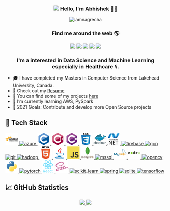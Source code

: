 
### <p align="center"> <img src="https://raw.githubusercontent.com/MartinHeinz/MartinHeinz/master/wave.gif" width="30px"> Hello, I'm Abhishek 👨‍💻  </p>

<p align="center"> <img src="https://komarev.com/ghpvc/?username=iamnagrecha&label=Profile%20views&color=0e75b6&style=flat" alt="iamnagrecha" /> </p>


<h3 align="center"> Find me around the web 🌎</h3>

<p align="center">
<a href="https://iamnagrecha.github.io/"><img src="https://img.shields.io/badge/PortfolioWebsite-iamnagrecha.github.io-3423A6?style=flat&logo=Google-Chrome&logoColor=white"/></a>
<a href="mailto:abhishek.nagrecha.an@gmail.com"><img src="https://img.shields.io/badge/-abhishek.nagrecha.an@gmail.com-D14836?style=flat&logo=Gmail&logoColor=white"/></a>  
<a href="https://www.linkedin.com/in/iamnagrecha/"><img src="https://img.shields.io/badge/-iamnagrecha-0077B5?style=flat&logo=Linkedin&logoColor=white"/></a>
<a href="https://medium.com/@iamnagrecha"><img src="https://img.shields.io/badge/-@iamnagrecha-BD081C?style=flat&logo=Medium&logoColor=white"/></a>  
<a href="https://twitter.com/iamnagrecha"><img src="https://img.shields.io/badge/-@iamnagrecha-E4405F?style=flat&logo=Twitter&logoColor=white"/></a>
<!-- <a href="https://www.facebook.com/iamnagrecha/"><img src="https://img.shields.io/badge/-Facebook-1877F2?style=flat&logo=Facebook&logoColor=white"/></a>
  -->
 <h3 align="center"><b>I'm a interested in Data Science and Machine Learning especially in Healthcare ⚕️. </b></h3>

<!-- - 🏠 🖥️ I'm currently Working as a Data Engineer at Narcity Media, Canada. -->
- 🎓 I have completed my Masters in Computer Science from Lakehead University, Canada.
- 📄 Check out my [Resume](https://github.com/iamnagrecha/iamnagrecha.github.io/blob/main/assets/Resume.pdf)
- 🔭 You can find some of my projects [here][work]
- 🌱 I’m currently learning AWS, PySpark
- 🥅 2021 Goals: Contribute and develop more Open Source projects


## 🔧 Tech Stack
  <!-- For more icons please follow  https://github.com/MikeCodesDotNET/ColoredBadges -->
  
<p align="left"> <a href="https://aws.amazon.com" target="_blank"> <img src="https://raw.githubusercontent.com/devicons/devicon/master/icons/amazonwebservices/amazonwebservices-original-wordmark.svg" alt="aws" width="40" height="40"/> </a> <a href="https://azure.microsoft.com/en-in/" target="_blank"> <img src="https://www.vectorlogo.zone/logos/microsoft_azure/microsoft_azure-icon.svg" alt="azure" width="40" height="40"/> </a> <a href="https://www.cprogramming.com/" target="_blank"> <img src="https://raw.githubusercontent.com/devicons/devicon/master/icons/c/c-original.svg" alt="c" width="40" height="40"/> </a> <a href="https://www.w3schools.com/cpp/" target="_blank"> <img src="https://raw.githubusercontent.com/devicons/devicon/master/icons/cplusplus/cplusplus-original.svg" alt="cplusplus" width="40" height="40"/> </a> <a href="https://www.w3schools.com/cs/" target="_blank"> <img src="https://raw.githubusercontent.com/devicons/devicon/master/icons/csharp/csharp-original.svg" alt="csharp" width="40" height="40"/> </a> <a href="https://www.w3schools.com/css/" target="_blank"> <img src="https://raw.githubusercontent.com/devicons/devicon/master/icons/css3/css3-original-wordmark.svg" alt="css3" width="40" height="40"/> </a> <a href="https://www.docker.com/" target="_blank"> <img src="https://raw.githubusercontent.com/devicons/devicon/master/icons/docker/docker-original-wordmark.svg" alt="docker" width="40" height="40"/> </a> <a href="https://dotnet.microsoft.com/" target="_blank"> <img src="https://raw.githubusercontent.com/devicons/devicon/master/icons/dot-net/dot-net-original-wordmark.svg" alt="dotnet" width="40" height="40"/> </a> <a href="https://firebase.google.com/" target="_blank"> <img src="https://www.vectorlogo.zone/logos/firebase/firebase-icon.svg" alt="firebase" width="40" height="40"/> </a> <a href="https://cloud.google.com" target="_blank"> <img src="https://www.vectorlogo.zone/logos/google_cloud/google_cloud-icon.svg" alt="gcp" width="40" height="40"/> </a> <a href="https://git-scm.com/" target="_blank"> <img src="https://www.vectorlogo.zone/logos/git-scm/git-scm-icon.svg" alt="git" width="40" height="40"/> </a> <a href="https://hadoop.apache.org/" target="_blank"> <img src="https://www.vectorlogo.zone/logos/apache_hadoop/apache_hadoop-icon.svg" alt="hadoop" width="40" height="40"/> </a> <a href="https://www.w3.org/html/" target="_blank"> <img src="https://raw.githubusercontent.com/devicons/devicon/master/icons/html5/html5-original-wordmark.svg" alt="html5" width="40" height="40"/> </a> <a href="https://www.java.com" target="_blank"> <img src="https://raw.githubusercontent.com/devicons/devicon/master/icons/java/java-original.svg" alt="java" width="40" height="40"/> </a> <a href="https://developer.mozilla.org/en-US/docs/Web/JavaScript" target="_blank"> <img src="https://raw.githubusercontent.com/devicons/devicon/master/icons/javascript/javascript-original.svg" alt="javascript" width="40" height="40"/> </a> <a href="https://www.mongodb.com/" target="_blank"> <img src="https://raw.githubusercontent.com/devicons/devicon/master/icons/mongodb/mongodb-original-wordmark.svg" alt="mongodb" width="40" height="40"/> </a> <a href="https://www.microsoft.com/en-us/sql-server" target="_blank"> <img src="https://cdn.worldvectorlogo.com/logos/microsoft-sql-server.svg" alt="mssql" width="40" height="40"/> </a> <a href="https://www.mysql.com/" target="_blank"> <img src="https://raw.githubusercontent.com/devicons/devicon/master/icons/mysql/mysql-original-wordmark.svg" alt="mysql" width="40" height="40"/> </a> <a href="https://nodejs.org" target="_blank"> <img src="https://raw.githubusercontent.com/devicons/devicon/master/icons/nodejs/nodejs-original-wordmark.svg" alt="nodejs" width="40" height="40"/> </a> <a href="https://opencv.org/" target="_blank"> <img src="https://www.vectorlogo.zone/logos/opencv/opencv-icon.svg" alt="opencv" width="40" height="40"/> </a> <a href="https://www.python.org" target="_blank"> <img src="https://raw.githubusercontent.com/devicons/devicon/master/icons/python/python-original.svg" alt="python" width="40" height="40"/> </a> <a href="https://pytorch.org/" target="_blank"> <img src="https://www.vectorlogo.zone/logos/pytorch/pytorch-icon.svg" alt="pytorch" width="40" height="40"/> </a> <a href="https://reactjs.org/" target="_blank"> <img src="https://raw.githubusercontent.com/devicons/devicon/master/icons/react/react-original-wordmark.svg" alt="react" width="40" height="40"/> </a> <a href="https://sass-lang.com" target="_blank"> <img src="https://raw.githubusercontent.com/devicons/devicon/master/icons/sass/sass-original.svg" alt="sass" width="40" height="40"/> </a> <a href="https://scikit-learn.org/" target="_blank"> <img src="https://upload.wikimedia.org/wikipedia/commons/0/05/Scikit_learn_logo_small.svg" alt="scikit_learn" width="40" height="40"/> </a> <a href="https://spring.io/" target="_blank"> <img src="https://www.vectorlogo.zone/logos/springio/springio-icon.svg" alt="spring" width="40" height="40"/> </a> <a href="https://www.sqlite.org/" target="_blank"> <img src="https://www.vectorlogo.zone/logos/sqlite/sqlite-icon.svg" alt="sqlite" width="40" height="40"/> </a> <a href="https://www.tensorflow.org" target="_blank"> <img src="https://www.vectorlogo.zone/logos/tensorflow/tensorflow-icon.svg" alt="tensorflow" width="40" height="40"/> </a> </p>






## &#x1f4c8; GitHub Statistics

<p align="center">
<a href="https://github.com/AVS1508">
  <img height="180em" src="https://github-readme-stats-eight-theta.vercel.app/api?username=iamnagrecha&show_icons=true&&include_all_commits=true&count_private=true"/>
  <img height="180em" src="https://github-readme-stats-eight-theta.vercel.app/api/top-langs/?username=iamnagrecha&layout=compact&langs_count=8"/>
</a>
<!-- <p align="center">
<img align="center" src="https://github-readme-streak-stats.herokuapp.com/?user=iamnagrecha&" alt="iamnagrecha" /></p>    -->
</p>







[website]: https://iamnagrecha.github.io/
[work]: https://iamnagrecha.github.io/#section-portfolio
[twitter]: https://twitter.com/iamnagrecha
[instagram]: https://www.instagram.com/iamnagrecha/
[linkedin]: https://www.linkedin.com/in/nagrechaabhishek/
















